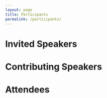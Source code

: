 ```yaml
---
layout: page
title: Participants
permalink: /participants/
---
```


# Invited Speakers

# Contributing Speakers

# Attendees
